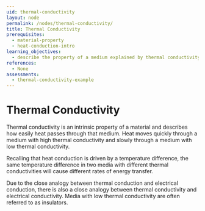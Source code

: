 ```yaml
---
uid: thermal-conductivity
layout: node
permalink: /nodes/thermal-conductivity/
title: Thermal Conductivity
prerequisites:
  - material-property
  - heat-conduction-intro
learning_objectives:
  - describe the property of a medium explained by thermal conductivity
references:
  - None
assessments: 
  - thermal-conductivity-example
---
```


# Thermal Conductivity

Thermal conductivity is an intrinsic property of a material and describes how
easily heat passes through that medium.  Heat moves quickly through a medium
with high thermal conductivity and slowly through a medium with low thermal
conductivity.

Recalling that heat conduction is driven by a temperature difference, the same
temperature difference in two media with different thermal conductivities will
cause different rates of energy transfer.

Due to the close analogy between thermal conduction and electrical conduction,
there is also a close analogy between thermal conductivity and electrical
conductivity.  Media with low thermal conductivity are often referred to as
insulators.



